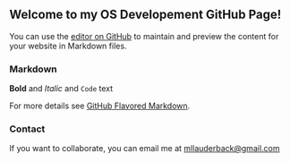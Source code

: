 ## Welcome to my OS Developement GitHub Page!

You can use the [editor on GitHub](https://github.com/theMike97/OS_Developement/edit/master/README.md) to maintain and preview the content for your website in Markdown files.

### Markdown


**Bold** and _Italic_ and `Code` text

For more details see [GitHub Flavored Markdown](https://guides.github.com/features/mastering-markdown/).

### Contact

If you want to collaborate, you can email me at mllauderback@gmail.com
